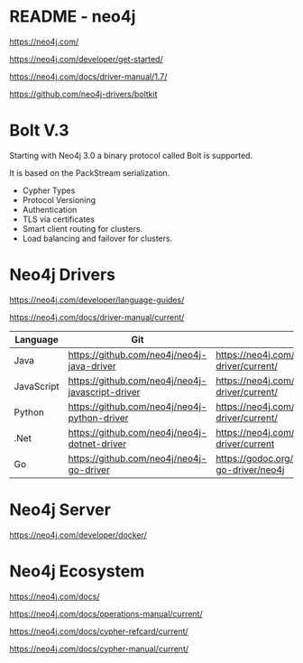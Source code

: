 # README - neo4j

https://neo4j.com/

https://neo4j.com/developer/get-started/

https://neo4j.com/docs/driver-manual/1.7/

https://github.com/neo4j-drivers/boltkit

# Bolt V.3

Starting with Neo4j 3.0 a binary protocol called Bolt is supported.

It is based on the PackStream serialization.

+ Cypher Types
+ Protocol Versioning
+ Authentication
+ TLS via certificates
+ Smart client routing for clusters.
+ Load balancing and failover for clusters.


# Neo4j Drivers

https://neo4j.com/developer/language-guides/

https://neo4j.com/docs/driver-manual/current/

| Language    | Git | API  |   |
|-------------|---|---|---|
| Java        | https://github.com/neo4j/neo4j-java-driver | https://neo4j.com/docs/api/java-driver/current/ |   |
| JavaScript  | https://github.com/neo4j/neo4j-javascript-driver | https://neo4j.com/docs/api/javascript-driver/current/ |   |
| Python      | https://github.com/neo4j/neo4j-python-driver | https://neo4j.com/docs/api/python-driver/current/ |   |
| .Net        | https://github.com/neo4j/neo4j-dotnet-driver  | https://neo4j.com/docs/api/dotnet-driver/current |   |
| Go          |  https://github.com/neo4j/neo4j-go-driver | https://godoc.org/github.com/neo4j/neo4j-go-driver/neo4j |   |


# Neo4j Server


https://neo4j.com/developer/docker/


# Neo4j Ecosystem

https://neo4j.com/docs/

https://neo4j.com/docs/operations-manual/current/

https://neo4j.com/docs/cypher-refcard/current/

https://neo4j.com/docs/cypher-manual/current/

